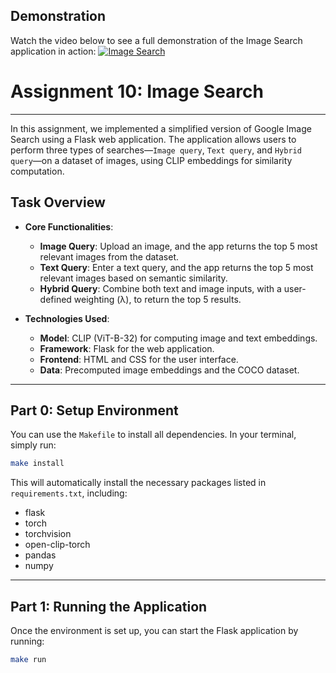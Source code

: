 ## Demonstration
Watch the video below to see a full demonstration of the Image Search application in action:
[![Image Search](https://img.youtube.com/vi/iY7UeGXafnE/0.jpg)](https://youtu.be/iY7UeGXafnE)

# Assignment 10: Image Search

---

In this assignment, we implemented a simplified version of Google Image Search using a Flask web application. The application allows users to perform three types of searches—`Image query`, `Text query`, and `Hybrid query`—on a dataset of images, using CLIP embeddings for similarity computation.

## Task Overview
- **Core Functionalities**:
  - **Image Query**: Upload an image, and the app returns the top 5 most relevant images from the dataset.
  - **Text Query**: Enter a text query, and the app returns the top 5 most relevant images based on semantic similarity.
  - **Hybrid Query**: Combine both text and image inputs, with a user-defined weighting (λ), to return the top 5 results.

- **Technologies Used**:
  - **Model**: CLIP (ViT-B-32) for computing image and text embeddings.
  - **Framework**: Flask for the web application.
  - **Frontend**: HTML and CSS for the user interface.
  - **Data**: Precomputed image embeddings and the COCO dataset.

---

## Part 0: Setup Environment

You can use the `Makefile` to install all dependencies. In your terminal, simply run:

```bash
make install
```

This will automatically install the necessary packages listed in `requirements.txt`, including:

- flask
- torch
- torchvision
- open-clip-torch
- pandas
- numpy

---

## Part 1: Running the Application

Once the environment is set up, you can start the Flask application by running:

```bash
make run
```